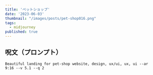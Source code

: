 ```yaml
---
title: 'ペットショップ'
date: '2023-06-03'
thumbnail: "/images/posts/pet-shop016.png"
tags:
  - midjourney
published: true
---
```


## 呪文（プロンプト）
```
Beautiful landing for pet-shop website, design, ux/ui, ux, ui --ar 9:16 --v 5.1 --q 2
```